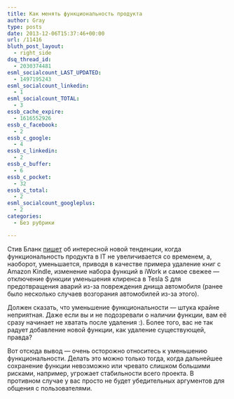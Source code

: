 ```yaml
---
title: Как менять функциональность продукта
author: Gray
type: posts
date: 2013-12-06T15:37:46+00:00
url: /11416
bluth_post_layout:
  - right_side
dsq_thread_id:
  - 2030374481
esml_socialcount_LAST_UPDATED:
  - 1497195243
esml_socialcount_linkedin:
  - 1
esml_socialcount_TOTAL:
  - 3
essb_cache_expire:
  - 1616552926
essb_c_facebook:
  - 2
essb_c_google:
  - 4
essb_c_linkedin:
  - 2
essb_c_buffer:
  - 6
essb_c_pocket:
  - 32
essb_c_total:
  - 2
esml_socialcount_googleplus:
  - 2
categories:
  - Без рубрики

---
```








Стив Бланк <a href="http://steveblank.com/2013/11/21/when-product-features-disappear-amazon-apple-and-tesla-and-troubled-future-of-21st-century-consumers/?curator=MediaREDEF" target="_blank">пишет</a> об интересной новой тенденции, когда функциональность продукта в IT не увеличивается со временем, а, наоборот, уменьшается, приводя в качестве примера удаление книг с Amazon Kindle, изменение набора функций в iWork и самое свежее — отключение функции уменьшения клиренса в Tesla S для предотвращения аварий из-за повреждения днища автомобиля (ранее было несколько случаев возгорания автомобилей из-за этого).

Должен сказать, что уменьшение функциональности — штука крайне неприятная. Даже если вы и не подозревали о наличии функции, вам её сразу начинает не хватать после удаления :). Более того, вас не так радует добавление новой функции, как удаление существующей, правда?

Вот отсюда вывод — очень осторожно относитесь к уменьшению функциональности. Делать это можно только тогда, когда дальнейшее сохранение функции невозможно или чревато слишком большими рисками, например, угрожает стабильности всего проекта. В противном случае у вас просто не будет убедительных аргументов для общения с пользователями.